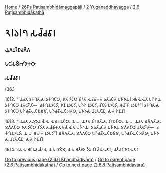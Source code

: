 
[Home](/) / [26Ps Paṭisambhidāmaggapāḷi](../../../26Ps.md) / [2 Yuganaddhavagga](../../2.md) / [2.6 Paṭisambhidākathā](../2.6.md)

# 𑁨𑁇𑁬𑁇𑁭 𑀲𑀘𑁆𑀘𑀯𑀸𑀭

### 𑀬𑀼𑀕𑀦𑀤𑁆𑀥𑀯𑀕𑁆𑀕

### 𑀧𑀝𑀺𑀲𑀫𑁆𑀪𑀺𑀤𑀸𑀓𑀣𑀸

### 𑀲𑀘𑁆𑀘𑀯𑀸𑀭

(36.)

1612\. “‘𑀬𑀸𑀯𑀢𑀸 𑀤𑀼𑀓𑁆𑀔𑀲𑁆𑀲 𑀤𑀼𑀓𑁆𑀔𑀝𑁆𑀞𑁄, 𑀜𑀸𑀢𑁄 𑀤𑀺𑀝𑁆𑀞𑁄 𑀯𑀺𑀤𑀺𑀢𑁄 𑀲𑀘𑁆𑀙𑀺𑀓𑀢𑁄 𑀨𑀲𑁆𑀲𑀺𑀢𑁄 𑀧𑀜𑁆𑀜𑀸𑀬𑁇 𑀅𑀨𑀲𑁆𑀲𑀺𑀢𑁄 𑀧𑀜𑁆𑀜𑀸𑀬 𑀤𑀼𑀓𑁆𑀔𑀝𑁆𑀞𑁄 𑀦𑀢𑁆𑀣𑀻’𑀢𑀺—  𑀘𑀓𑁆𑀔𑀼𑀁 𑀉𑀤𑀧𑀸𑀤𑀺, 𑀜𑀸𑀡𑀁 𑀉𑀤𑀧𑀸𑀤𑀺, 𑀧𑀜𑁆𑀜𑀸 𑀉𑀤𑀧𑀸𑀤𑀺, 𑀯𑀺𑀚𑁆𑀚𑀸 𑀉𑀤𑀧𑀸𑀤𑀺, 𑀆𑀮𑁄𑀓𑁄 𑀉𑀤𑀧𑀸𑀤𑀺”𑁇 𑀤𑀼𑀓𑁆𑀔𑀲𑁆𑀲 𑀤𑀼𑀓𑁆𑀔𑀝𑁆𑀞𑁂 𑀧𑀜𑁆𑀘𑀯𑀻𑀲𑀢𑀺 𑀥𑀫𑁆𑀫𑀸, 𑀧𑀜𑁆𑀘𑀯𑀻𑀲𑀢𑀺 𑀅𑀢𑁆𑀣𑀸, 𑀧𑀜𑁆𑀜𑀸𑀲𑀁 𑀦𑀺𑀭𑀼𑀢𑁆𑀢𑀺𑀬𑁄, 𑀲𑀢𑀁 𑀜𑀸𑀡𑀸𑀦𑀺𑁇

1613\. “‘𑀬𑀸𑀯𑀢𑀸 𑀲𑀫𑀼𑀤𑀬𑀲𑁆𑀲 𑀲𑀫𑀼𑀤𑀬𑀝𑁆𑀞𑁄…𑀧𑁂…  𑀬𑀸𑀯𑀢𑀸 𑀦𑀺𑀭𑁄𑀥𑀲𑁆𑀲 𑀦𑀺𑀭𑁄𑀥𑀝𑁆𑀞𑁄…𑀧𑁂…  𑀬𑀸𑀯𑀢𑀸 𑀫𑀕𑁆𑀕𑀲𑁆𑀲 𑀫𑀕𑁆𑀕𑀝𑁆𑀞𑁄 𑀜𑀸𑀢𑁄 𑀤𑀺𑀝𑁆𑀞𑁄 𑀯𑀺𑀤𑀺𑀢𑁄 𑀲𑀘𑁆𑀙𑀺𑀓𑀢𑁄 𑀨𑀲𑁆𑀲𑀺𑀢𑁄 𑀧𑀜𑁆𑀜𑀸𑀬𑁇 𑀅𑀨𑀲𑁆𑀲𑀺𑀢𑁄 𑀧𑀜𑁆𑀜𑀸𑀬 𑀫𑀕𑁆𑀕𑀝𑁆𑀞𑁄 𑀦𑀢𑁆𑀣𑀻’𑀢𑀺—  𑀘𑀓𑁆𑀔𑀼𑀁 𑀉𑀤𑀧𑀸𑀤𑀺…𑀧𑁂…  𑀆𑀮𑁄𑀓𑁄 𑀉𑀤𑀧𑀸𑀤𑀺”𑁇 𑀫𑀕𑁆𑀕𑀲𑁆𑀲 𑀫𑀕𑁆𑀕𑀝𑁆𑀞𑁂 𑀧𑀜𑁆𑀘𑀯𑀻𑀲𑀢𑀺 𑀥𑀫𑁆𑀫𑀸, 𑀧𑀜𑁆𑀘𑀯𑀻𑀲𑀢𑀺 𑀅𑀢𑁆𑀣𑀸, 𑀧𑀜𑁆𑀜𑀸𑀲𑀁 𑀦𑀺𑀭𑀼𑀢𑁆𑀢𑀺𑀬𑁄, 𑀲𑀢𑀁 𑀜𑀸𑀡𑀸𑀦𑀺𑁇

1614\. 𑀘𑀢𑀽𑀲𑀼 𑀅𑀭𑀺𑀬𑀲𑀘𑁆𑀘𑁂𑀲𑀼 𑀲𑀢𑀁 𑀥𑀫𑁆𑀫𑀸, 𑀲𑀢𑀁 𑀅𑀢𑁆𑀣𑀸, 𑀤𑁆𑀯𑁂 𑀦𑀺𑀭𑀼𑀢𑁆𑀢𑀺𑀲𑀢𑀸𑀦𑀺, 𑀘𑀢𑁆𑀢𑀸𑀭𑀺 𑀜𑀸𑀡𑀲𑀢𑀸𑀦𑀺𑁇

[Go to previous page (2.6.6 Khandhādivāra)](2.6.6.md) / [Go to parent page (2.6 Paṭisambhidākathā)](../2.6.md) / [Go to next page (2.6.8 Paṭisambhidāvāra)](2.6.8.md)


